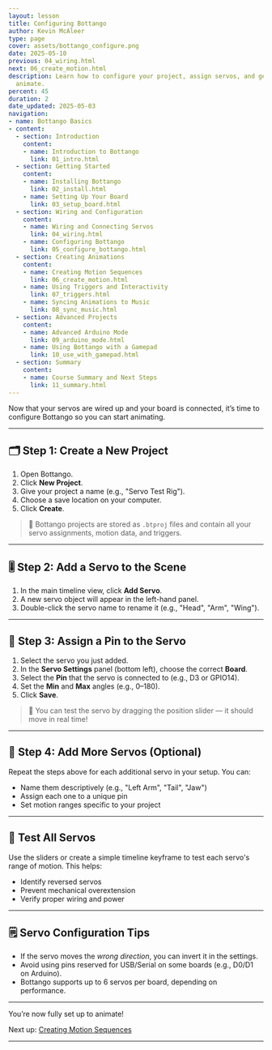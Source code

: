 ```yaml
---
layout: lesson
title: Configuring Bottango
author: Kevin McAleer
type: page
cover: assets/bottango_configure.png
date: 2025-05-10
previous: 04_wiring.html
next: 06_create_motion.html
description: Learn how to configure your project, assign servos, and get ready to
  animate.
percent: 45
duration: 2
date_updated: 2025-05-03
navigation:
- name: Bottango Basics
- content:
  - section: Introduction
    content:
    - name: Introduction to Bottango
      link: 01_intro.html
  - section: Getting Started
    content:
    - name: Installing Bottango
      link: 02_install.html
    - name: Setting Up Your Board
      link: 03_setup_board.html
  - section: Wiring and Configuration
    content:
    - name: Wiring and Connecting Servos
      link: 04_wiring.html
    - name: Configuring Bottango
      link: 05_configure_bottango.html
  - section: Creating Animations
    content:
    - name: Creating Motion Sequences
      link: 06_create_motion.html
    - name: Using Triggers and Interactivity
      link: 07_triggers.html
    - name: Syncing Animations to Music
      link: 08_sync_music.html
  - section: Advanced Projects
    content:
    - name: Advanced Arduino Mode
      link: 09_arduino_mode.html
    - name: Using Bottango with a Gamepad
      link: 10_use_with_gamepad.html
  - section: Summary
    content:
    - name: Course Summary and Next Steps
      link: 11_summary.html
---
```



Now that your servos are wired up and your board is connected, it’s time to configure Bottango so you can start animating.

---

## 🗂️ Step 1: Create a New Project

1. Open Bottango.
2. Click **New Project**.
3. Give your project a name (e.g., "Servo Test Rig").
4. Choose a save location on your computer.
5. Click **Create**.

> 💾 Bottango projects are stored as `.btproj` files and contain all your servo assignments, motion data, and triggers.

---

## 🎚️ Step 2: Add a Servo to the Scene

1. In the main timeline view, click **Add Servo**.
2. A new servo object will appear in the left-hand panel.
3. Double-click the servo name to rename it (e.g., "Head", "Arm", "Wing").

---

## 📌 Step 3: Assign a Pin to the Servo

1. Select the servo you just added.
2. In the **Servo Settings** panel (bottom left), choose the correct **Board**.
3. Select the **Pin** that the servo is connected to (e.g., D3 or GPIO14).
4. Set the **Min** and **Max** angles (e.g., 0–180).
5. Click **Save**.

> 🔄 You can test the servo by dragging the position slider — it should move in real time!

---

## 🔄 Step 4: Add More Servos (Optional)

Repeat the steps above for each additional servo in your setup. You can:

- Name them descriptively (e.g., "Left Arm", "Tail", "Jaw")
- Assign each one to a unique pin
- Set motion ranges specific to your project

---

## 🧪 Test All Servos

Use the sliders or create a simple timeline keyframe to test each servo's range of motion. This helps:

- Identify reversed servos
- Prevent mechanical overextension
- Verify proper wiring and power

---

## 🗒️ Servo Configuration Tips

- If the servo moves the *wrong direction*, you can invert it in the settings.
- Avoid using pins reserved for USB/Serial on some boards (e.g., D0/D1 on Arduino).
- Bottango supports up to 6 servos per board, depending on performance.

---

You’re now fully set up to animate!

Next up: [Creating Motion Sequences](06_create_motion.md)

---

